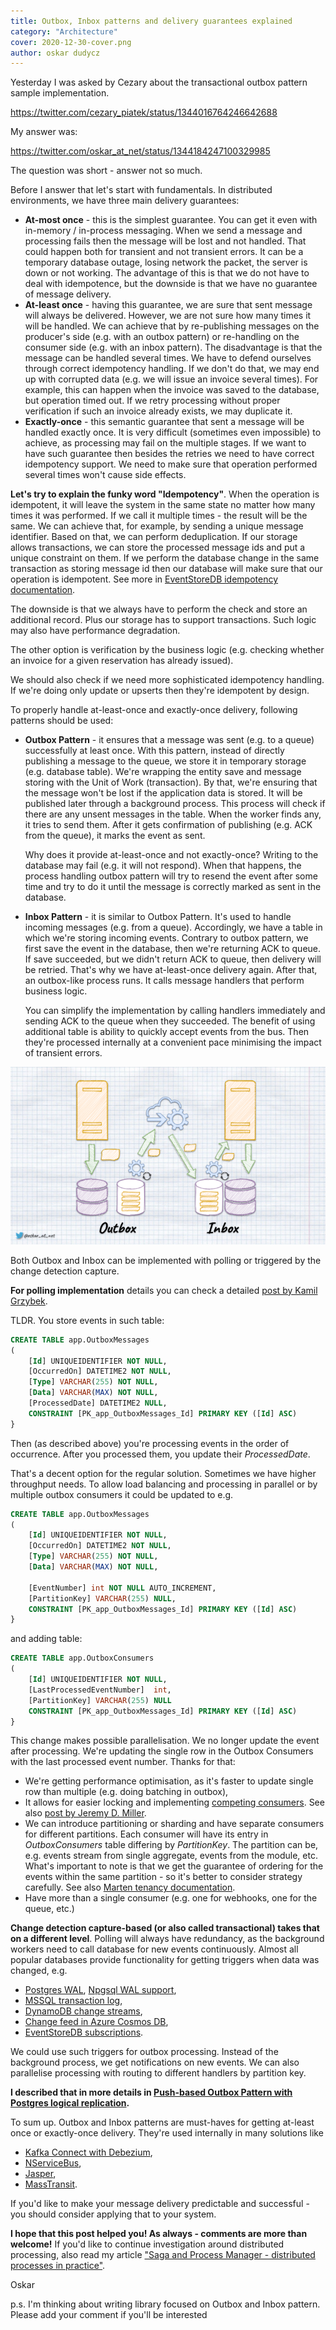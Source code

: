 ```yaml
---
title: Outbox, Inbox patterns and delivery guarantees explained
category: "Architecture"
cover: 2020-12-30-cover.png
author: oskar dudycz
---
```


Yesterday I was asked by Cezary about the transactional outbox pattern sample implementation.

https://twitter.com/cezary_piatek/status/1344016764246642688

My answer was:

https://twitter.com/oskar_at_net/status/1344184247100329985

The question was short - answer not so much. 

Before I answer that let's start with fundamentals. In distributed environments, we have three main delivery guarantees:
- **At-most once** - this is the simplest guarantee. You can get it even with in-memory / in-process messaging. When we send a message and processing fails then the message will be lost and not handled. That could happen both for transient and not transient errors. It can be a temporary database outage, losing network the packet, the server is down or not working.  The advantage of this is that we do not have to deal with idempotence, but the downside is that we have no guarantee of message delivery.
- **At-least once** - having this guarantee, we are sure that sent message will always be delivered. However, we are not sure how many times it will be handled. We can achieve that by re-publishing messages on the producer's side (e.g. with an outbox pattern) or re-handling on the consumer side (e.g. with an inbox pattern). The disadvantage is that the message can be handled several times. We have to defend ourselves through correct idempotency handling. If we don't do that, we may end up with corrupted data (e.g. we will issue an invoice several times). For example, this can happen when the invoice was saved to the database, but operation timed out. If we retry processing without proper verification if such an invoice already exists, we may duplicate it.
- **Exactly-once** - this semantic guarantee that sent a message will be handled exactly once. It is very difficult (sometimes even impossible) to achieve, as processing may fail on the multiple stages. If we want to have such guarantee then besides the retries we need to have correct idempotency support. We need to make sure that operation performed several times won't cause side effects.

**Let's try to explain the funky word "Idempotency"**. When the operation is idempotent, it will leave the system in the same state no matter how many times it was performed. If we call it multiple times - the result will be the same. We can achieve that, for example, by sending a unique message identifier. Based on that, we can perform deduplication. If our storage allows transactions, we can store the processed message ids and put a unique constraint on them. If we perform the database change in the same transaction as storing message id then our database will make sure that our operation is idempotent. See more in [EventStoreDB idempotency documentation](https://developers.eventstore.com/clients/dotnet/20.10/appending/optimistic-concurrency-and-idempotence.html#optimistic-concurrency-and-idempotence).

The downside is that we always have to perform the check and store an additional record. Plus our storage has to support transactions. Such logic may also have performance degradation.

The other option is verification by the business logic (e.g. checking whether an invoice for a given reservation has already issued).

We should also check if we need more sophisticated idempotency handling. If we're doing only update or upserts then they're idempotent by design.

To properly handle at-least-once and exactly-once delivery, following patterns should be used:

- **Outbox Pattern** - it ensures that a message was sent (e.g. to a queue) successfully at least once. With this pattern, instead of directly publishing a message to the queue, we store it in temporary storage (e.g. database table). We're wrapping the entity save and message storing with the Unit of Work (transaction). By that, we're ensuring that the message won't be lost if the application data is stored. It will be published later through a background process. This process will check if there are any unsent messages in the table. When the worker finds any, it tries to send them. After it gets confirmation of publishing (e.g. ACK from the queue), it marks the event as sent.

	Why does it provide at-least-once and not exactly-once? Writing to the database may fail (e.g. it will not respond). When that happens, the process handling outbox pattern will try to resend the event after some time and try to do it until the message is correctly marked as sent in the database.
- **Inbox Pattern** - it is similar to Outbox Pattern. It's used to handle incoming messages (e.g. from a queue). Accordingly, we have a table in which we're storing incoming events. Contrary to outbox pattern, we first save the event in the database, then we're returning ACK to queue. If save succeeded, but we didn't return ACK to queue, then delivery will be retried. That's why we have at-least-once delivery again. After that, an outbox-like process runs. It calls message handlers that perform business logic. 
    
    You can simplify the implementation by calling handlers immediately and sending ACK to the queue when they succeeded. The benefit of using additional table is ability to quickly accept events from the bus. Then they're processed internally at a convenient pace minimising the impact of transient errors.

![cover](2020-12-30-outbox.png)

Both Outbox and Inbox can be implemented with polling or triggered by the change detection capture.

**For polling implementation** details you can check a detailed [post by Kamil Grzybek](http://www.kamilgrzybek.com/design/the-outbox-pattern/). 

TLDR. You store events in such table:

```sql
CREATE TABLE app.OutboxMessages
(
	[Id] UNIQUEIDENTIFIER NOT NULL,
	[OccurredOn] DATETIME2 NOT NULL,
	[Type] VARCHAR(255) NOT NULL,
	[Data] VARCHAR(MAX) NOT NULL,
	[ProcessedDate] DATETIME2 NULL,
	CONSTRAINT [PK_app_OutboxMessages_Id] PRIMARY KEY ([Id] ASC)
}
```

Then (as described above) you're processing events in the order of occurrence. After you processed them, you update their *ProcessedDate*.

That's a decent option for the regular solution. Sometimes we have higher throughput needs. To allow load balancing and processing in parallel or by multiple outbox consumers it could be updated to e.g.

```sql
CREATE TABLE app.OutboxMessages
(
	[Id] UNIQUEIDENTIFIER NOT NULL,
	[OccurredOn] DATETIME2 NOT NULL,
	[Type] VARCHAR(255) NOT NULL,
	[Data] VARCHAR(MAX) NOT NULL,
	
    [EventNumber] int NOT NULL AUTO_INCREMENT,
    [PartitionKey] VARCHAR(255) NULL,
	CONSTRAINT [PK_app_OutboxMessages_Id] PRIMARY KEY ([Id] ASC)
}
```
and adding table:

```sql
CREATE TABLE app.OutboxConsumers
(
	[Id] UNIQUEIDENTIFIER NOT NULL,
	[LastProcessedEventNumber]  int,
	[PartitionKey] VARCHAR(255) NULL
	CONSTRAINT [PK_app_OutboxMessages_Id] PRIMARY KEY ([Id] ASC)
}
```

This change makes possible parallelisation. We no longer update the event after processing. We're updating the single row in the Outbox Consumers with the last processed event number.  Thanks for that:
- We're getting performance optimisation, as it's faster to update single row than multiple (e.g. doing batching in outbox),
- It allows for easier locking and implementing [competing consumers](https://docs.microsoft.com/en-us/azure/architecture/patterns/competing-consumers). See also [post by Jeremy D. Miller](https://jeremydmiller.com/2020/05/05/using-postgresql-advisory-locks-for-leader-election/).
- We can introduce partitioning or sharding and have separate consumers for different partitions. Each consumer will have its entry in *OutboxConsumers* table differing by *PartitionKey*. The partition can be, e.g. events stream from single aggregate, events from the module, etc. What's important to note is that we get the guarantee of ordering for the events within the same partition - so it's better to consider strategy carefully. See also [Marten tenancy documentation](https://martendb.io/documentation/documents/tenancy/).
- Have more than a single consumer (e.g. one for webhooks, one for the queue, etc.)

**Change detection capture-based (or also called transactional) takes that on a different level**. Polling will always have redundancy, as the background workers need to call database for new events continuously. Almost all popular databases provide functionality for getting triggers when data was changed, e.g.
- [Postgres WAL](https://www.postgresql.org/docs/9.0/wal-intro.html), [Npgsql WAL support](http://www.npgsql.org/doc/replication.html), 
- [MSSQL transaction log](https://docs.microsoft.com/en-us/sql/relational-databases/logs/the-transaction-log-sql-server?view=sql-server-ver15),
- [DynamoDB change streams](https://docs.aws.amazon.com/amazondynamodb/latest/developerguide/Streams.html),
- [Change feed in Azure Cosmos DB](https://learn.microsoft.com/en-us/azure/cosmos-db/change-feed),
- [EventStoreDB subscriptions](https://developers.eventstore.com/clients/grpc/subscribing-to-streams/).

We could use such triggers for outbox processing. Instead of the background process, we get notifications on new events. We can also parallelise processing with routing to different handlers by partition key.

**I described that in more details in [Push-based Outbox Pattern with Postgres logical replication](/en/push_based_outbox_pattern_with_postgres_logical_replication).**

To sum up. Outbox and Inbox patterns are must-haves for getting at-least once or exactly-once delivery. They're used internally in many solutions like 
- [Kafka Connect with Debezium](https://debezium.io/blog/2019/02/19/reliable-microservices-data-exchange-with-the-outbox-pattern/),
- [NServiceBus](https://docs.particular.net/nservicebus/outbox/), 
- [Jasper](https://jasperfx.github.io/documentation/durability/), 
- [MassTransit](https://masstransit-project.com/articles/outbox.html). 

If you'd like to make your message delivery predictable and successful - you should consider applying that to your system.

**I hope that this post helped you! As always - comments are more than welcome!** If you'd like to continue investigation around distributed processing, also read my article ["Saga and Process Manager - distributed processes in practice"](/en/saga_process_manager_distributed_transactions/).

Oskar

p.s. I'm thinking about writing library focused on Outbox and Inbox pattern. Please add your comment if you'll be interested
